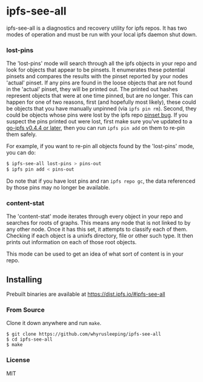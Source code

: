 ipfs-see-all
============

ipfs-see-all is a diagnostics and recovery utility for ipfs repos. It has two
modes of operation and must be run with your local ipfs daemon shut down.

### lost-pins
The 'lost-pins' mode will search through all the ipfs objects in your
repo and look for objects that appear to be pinsets. It enumerates these
potential pinsets and compares the results with the pinset reported by your
nodes 'actual' pinset. If any pins are found in the loose objects that are not
found in the 'actual' pinset, they will be printed out. The printed out hashes
represent objects that were at one time pinned, but are no longer. This can
happen for one of two reasons, first (and hopefully most likely), these could
be objects that you have manually unpinned (via `ipfs pin rm`). Second, they
could be objects whose pins were lost by the ipfs repo [pinset
bug](https://github.com/ipfs/go-ipfs/pull/3273). If you suspect the pins
printed out were lost, first make sure you've updated to a [go-ipfs v0.4.4 or later](https://dist.ipfs.io/#go-ipfs),
then you can run `ipfs pin add` on them to re-pin them safely.

For example, if you want to re-pin all objects found by the 'lost-pins' mode,
you can do:

```bash
$ ipfs-see-all lost-pins > pins-out
$ ipfs pin add < pins-out
```

Do note that if you have lost pins and ran `ipfs repo gc`, the data referenced
by those pins may no longer be available.

### content-stat
The 'content-stat' mode iterates through every object in your repo and searches
for roots of graphs. This means any node that is not linked to by any other
node. Once it has this set, it attempts to classify each of them. Checking
if each object is a unixfs directory, file or other such type. It then
prints out information on each of those root objects.

This mode can be used to get an idea of what sort of content is in your repo.

## Installing

Prebuilt binaries are available at https://dist.ipfs.io/#ipfs-see-all

### From Source
Clone it down anywhere and run `make`.

```
$ git clone https://github.com/whyrusleeping/ipfs-see-all
$ cd ipfs-see-all
$ make
```

### License
MIT
